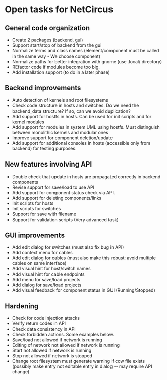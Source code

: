 # Open tasks for NetCircus

## General code organization

- Create 2 packages (backend, gui)
- Support start/stop of backend from the gui
- Normalize terms and class names (element/component must be called in the same way - We choose component)
- Normalize paths for better integration with gnome (use .local/ directory)
- REfactor code if modules become too big.
- Add installation support (to do in a later phase)

## Backend improvements

- Auto detection of kernels and root filesystems
- Check code structure in hosts and switches. Do we need the backend_data structure? If so, can we avoid duplication?
- Add support for hostfs in hosts. Can be used for init scripts and for kernel modules
- Add support for modules in system UML using hostfs. Must distinguish between monolithic kernels and modular ones
- Improve support for component deletion/update
- Add support for additional consoles in hosts (accessible only from backend) for testing purposes.

## New features involving API

- Double check that update in hosts are propagated correctly in backend components
- Revise support for save/load to use API
- Add support for component status check via API. 
- Add support for deleting components/links
- Init scripts for hosts
- Init scripts for switches
- Support for save with filename
- Support for validation scripts (Very advanced task)

## GUI improvements

- Add edit dialog for switches (must also fix bug in API)
- Add context menu for cables
- Add edit dialog for cables (must also make this robust: avoid multiple cables on same interface)
- Add visual hint for host/switch names 
- Add visual hint for cable endpoints
- Add menu for save/load projects
- Add dialog for save/load projects
- Add visual feedback for component status in GUI (Running/Stopped)

## Hardening

- Check for code injection attacks
- Verify return codes in API
- Check data consistency in API
- Check forbidden actions. Some examples below.
- Save/load not allowed if network is running
- Editing of network not allowed if network is running
- Start not allowed if network is running
- Stop not allowed if network is stopped
- Change root filesystem must generate warning if cow file exists (possibly make entry not editable entry in dialog -- may require API change)